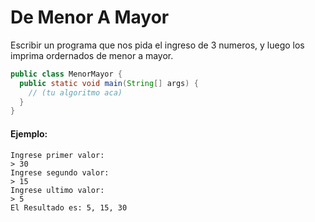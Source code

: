 De Menor A Mayor
================

Escribir un programa que nos pida el ingreso de 3 numeros, y luego
los imprima ordernados de menor a mayor.

```java
public class MenorMayor {
  public static void main(String[] args) {
    // (tu algoritmo aca)
  }
}
```

#### Ejemplo:

```
Ingrese primer valor:
> 30
Ingrese segundo valor:
> 15
Ingrese ultimo valor:
> 5
El Resultado es: 5, 15, 30
```
